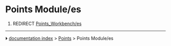 # Points Module/es
1.  REDIRECT [Points_Workbench/es](Points_Workbench/es.md)



---
⏵ [documentation index](../README.md) > [Points](Points_Workbench.md) > Points Module/es

